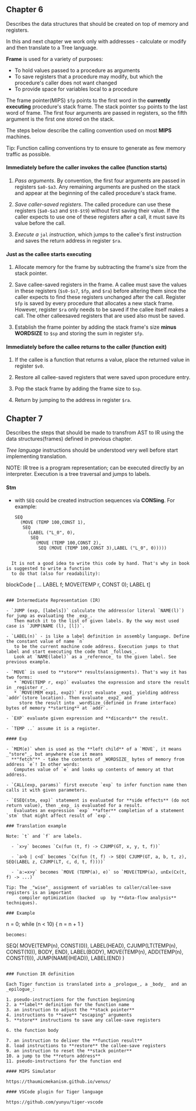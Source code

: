 ## Chapter 6

Describes the data structures that should be created on top of memory and registers.

In this and next chapter we work only with addresses - calculate or modify and then
translate to a Tree language.

**Frame** is used for a variety of purposes:

  - To hold values passed to a procedure as arguments
  - To save registers that a procedure may modify, but which the procedure's caller does
    not want changed
  - To provide space for variables local to a procedure

The frame pointer(MIPS) `$fp` points to the first word in the **currently executing** procedure's
stack frame.  The stack pointer `$sp` points to the last word of frame. The first four
arguments are passed in registers, so the fifth argument is the first one stored on the
stack.

The steps below describe the calling convention used on most **MIPS** machines.

Tip: Function calling conventions try to ensure to generate as few memory traffic as possible.

#### Immediately before the caller invokes the callee (function starts)

1. _Pass arguments_. By convention, the first four arguments are passed in registers
`$a0-$a3`. Any remaining arguments are pushed on the stack and appear at the beginning of
the called procedure's stack frame.

2. _Save caller-saved registers_. The called procedure can use these registers (`$a0-$a3`
and `$t0-$t9`) without first saving their value. If the caller expects to use one of these
registers after a call, it must save its value before the call.

3. _Execute a_ `jal` _instruction_, which jumps to the callee's first instruction and
saves the return address in register `$ra`.

#### Just as the callee starts executing

1. Allocate memory for the frame by subtracting the frame's size from the stack pointer.

2. Save callee-saved registers in the frame. A callee must save the values in these
registers (`$s0-$s7`, `$fp`, and `$ra`) before altering them since the caller expects to
find these registers unchanged after the call. Register `$fp` is saved by every procedure
that allocates a new stack frame. However, register `$ra` only needs to be saved if the
callee itself makes a call. The other calleesaved registers that are used also must be
saved.

3. Establish the frame pointer by adding the stack frame's size **minus WORDSIZE** to `$sp` and
storing the sum in register `$fp`.

#### Immediately before the callee returns to the caller (function exit)

1. If the callee is a function that returns a value, place the returned value in register `$v0`.

2. Restore all callee-saved registers that were saved upon procedure entry.

3. Pop the stack frame by adding the frame size to `$sp`.

4. Return by jumping to the address in register `$ra`.

## Chapter 7

Describes the steps that should be made to transfrom AST to IR using the data structures(frames)
defined in previous chapter.

_Tree language_ instructions should be understood very well before start implementing translation.

NOTE: IR tree is a program representation; can be executed directly by an interpreter. Execution
is a tree traversal and jumps to labels.

#### Stm

- with `SEQ` could be created instruction sequences via **CONSing**.
  For example:

  ```
  SEQ
    (MOVE (TEMP 100,CONST 1),
     SEQ
       (LABEL ("L_0", 0),
        SEQ
          (MOVE (TEMP 100,CONST 2),
           SEQ (MOVE (TEMP 100,CONST 3),LABEL ("L_0", 0)))))
```

  It is not a good idea to write this code by hand. That's why in book is suggested to write a function
  to do that (also for readability):

```
blockCode [ ...
             LABEL f;
               MOVE(TEMP r, CONST 0);
             LABEL t]
```

### Intermediate Representation (IR)

- `JUMP (exp, [labels])` calculate the address(or literal `NAME(l)`) for jump as evaluating the _exp_.
   Then match it to the list of given labels. By the way most used case is `JUMP(NAME (l), [l])`.

- `LABEL(n)` - is like a label definition in assembly language. Define the constant value of name `n`
   to be the current machine code address. Execution jumps to that label and start executing the code that _follows_.
   Look at `NAME(label)` as a _reference_ to the given label. See previous example.

- `MOVE` is used to **store** results(assignments). That's way it has two forms:
   * `MOVE(TEMP r, exp)` evaluates the expression and store the result in _register r_.
   * `MOVE(MEM exp1, exp2)` First evaluate _exp1_ yielding address `addr`(store location). Then evaluate _exp2_ and
     store the result into _wordSize_(defined in Frame interface) bytes of memory **starting** at `addr`.

- `EXP` evaluate given expression and **discards** the result.

- `TEMP ..` assume it is a register.

#### Exp

- `MEM(e)` when is used as the **left child** of a `MOVE`, it means _"store"_, but anywhere else it means
  **"fetch"** - take the contents of _WORDSIZE_ bytes of memory from address `e`! In other words:
   Computes value of `e` and looks up contents of memory at that address.

- `CALL(exp, params)` first execute `exp` to infer function name then calls it with given parameters.

- `ESEQ(stm, exp)` statement is evaluated for **side effects** (do not return value), then _exp_ is evaluated for a result.
   Evaluates an expression `exp` **after** completion of a statement `stm` that might affect result of `exp`.

### Translation example

Note: `t` and `f` are labels.

  - `x>y` becomes `Cx(fun (t, f) -> CJUMP(GT, x, y, t, f))`

  - `a>b | c<d` becomes `Cx(fun (t, f) -> SEQ( CJUMP(GT, a, b, t, z), SEQ(LABEL z, CJUMP(LT, c, d, t, f))))`

  - `a:=x>y` becomes `MOVE (TEMP(a), e)` so `MOVE(TEMP(a), unEx(Cx(t, f) -> ...)`

Tip: The _"wise"_ assignment of variables to caller/callee-save registers is an important
     compiler optimization (backed  up  by **data-flow analysis** techniques).

### Example

```
n = 0;
while (n < 10) {
   n = n + 1
}
```
becomes:

```
SEQ(
    MOVE(TEMP(n), CONST(0)),
  LABEL(HEAD),
    CJUMP(LT(TEMP(n), CONST(10)),
          BODY, END),
  LABEL(BODY),
    MOVE(TEMP(n), ADD(TEMP(n),
         CONST(1))),
    JUMP(NAME(HEAD)),
  LABEL(END)
)
```

### Function IR definition

Each Tiger function is translated into a _prologue_, a _body_  and an _epilogue_:

1. pseudo-instructions for the function beginning
2. a **label** definition for the function name
3. an instruction to adjust the **stack pointer**
4. instructions to **save** "escaping" arguments
5. **store** instructions to save any callee-save registers

6. the function body

7. an instruction to deliver the **function result**
8. load instructions to **restore** the callee-save registers
9. an instruction to reset the **stack pointer**
10. a jump to the **return address**
11. pseudo-instructions for the function end

#### MIPS Simulator

https://thaumicmekanism.github.io/venus/

#### VSCode plugin for Tiger language

https://github.com/yunyu/tiger-vscode